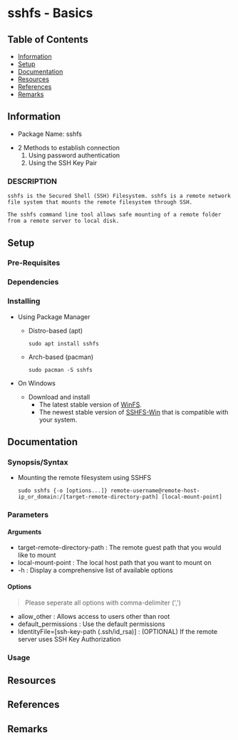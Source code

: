 # sshfs - Basics

## Table of Contents
+ [Information](#information)
+ [Setup](#setup)
+ [Documentation](#documentation)
+ [Resources](#resources)
+ [References](#references)
+ [Remarks](#remarks)

## Information

+ Package Name: sshfs

- 2 Methods to establish connection
	1. Using password authentication
	2. Using the SSH Key Pair

### DESCRIPTION
```
sshfs is the Secured Shell (SSH) Filesystem. sshfs is a remote network file system that mounts the remote filesystem through SSH.

The sshfs command line tool allows safe mounting of a remote folder from a remote server to local disk.
```

## Setup
### Pre-Requisites

### Dependencies

### Installing
- Using Package Manager
	- Distro-based (apt)
		```console
		sudo apt install sshfs
		```
	- Arch-based (pacman)
		```console
		sudo pacman -S sshfs
		```

- On Windows
	- Download and install
		+ The latest stable version of [WinFS](https://github.com/billziss-gh/winfsp).
		+ The newest stable version of [SSHFS-Win](https://github.com/billziss-gh/sshfs-win) that is compatible with your system.


## Documentation

### Synopsis/Syntax

- Mounting the remote filesystem using SSHFS
	```console
	sudo sshfs {-o [options...]} remote-username@remote-host-ip_or_domain:/[target-remote-directory-path] [local-mount-point]
	```

### Parameters
#### Arguments
+ target-remote-directory-path : The remote guest path that you would like to mount
+ local-mount-point : The local host path that you want to mount on
+ -h : Display a comprehensive list of available options
#### Options
> Please seperate all options with comma-delimiter (',')
+ allow_other : Allows access to users other than root
+ default_permissions : Use the default permissions
+ IdentityFile=[ssh-key-path (.ssh/id_rsa)] : (OPTIONAL) If the remote server uses SSH Key Authorization

### Usage

## Resources

## References

## Remarks